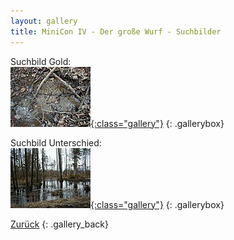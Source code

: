 ```yaml
---
layout: gallery
title: MiniCon IV - Der große Wurf - Suchbilder
---
```


Suchbild Gold:  
[![](Suchbild_Gold/_thm/thm_Gold.jpg){:class="gallery"}](Suchbild_Gold)
{: .gallerybox}

Suchbild Unterschied:  
[![](Suchbild_Unterschied/_thm/thm_P1010022.jpg){:class="gallery"}](Suchbild_Unterschied)
{: .gallerybox}

[Zurück](..)
{: .gallery_back}
